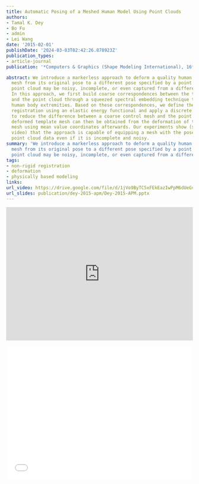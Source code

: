```yaml
---
title: Automatic Posing of a Meshed Human Model Using Point Clouds
authors:
- Tamal K. Dey
- Bo Fu
- admin
- Lei Wang
date: '2015-02-01'
publishDate: '2024-03-03T02:42:26.878923Z'
publication_types:
- article-journal
publication: '*Computers & Graphics (Shape Modeling International), 16*'

abstract: We introduce a markerless approach to deform a quality human body template
  mesh from its original pose to a different pose specified by a point cloud. The
  point cloud may be noisy, incomplete, or even captured from a different person.
  In this approach, we first build coarse correspondences between the template mesh
  and the point cloud through a squeezed spectral embedding technique that exploits
  human body extremities. Based on these correspondences, we define the goal of non-rigid
  registration using an elastic energy functional and apply a discrete gradient flow
  to reduce the difference between a coarse control mesh and the point cloud. The
  deformed template mesh can then be obtained from the deformation of the control
  mesh using mean value coordinates afterwards. Our experiments show (see the supplementary
  video) that the approach is capable of equipping a mesh with the pose of a scanned
  point cloud data even if it is incomplete and noisy.
summary: 'We introduce a markerless approach to deform a quality human body template
  mesh from its original pose to a different pose specified by a point cloud. The
  point cloud may be noisy, incomplete, or even captured from a different person.'
tags:
- non-rigid registration
- deformation
- physically based modeling
links:
url_video: https://drive.google.com/file/d/1jVo9ByTC5xFEkEazIwPpM6dUeGvYd5Mc/view
url_slides: publication/dey-2015-apm/Dey-2015-APM.pptx
---
```


<p align="center">
<iframe width="100%" height="360" src="https://www.youtube.com/embed/pMy22-HM-No?si=C-lrvsJXZcON8SHP" title="YouTube video player" frameborder="0" allow="accelerometer; autoplay; clipboard-write; encrypted-media; gyroscope; picture-in-picture; web-share" allowfullscreen></iframe>
</p>
<p align="center">
<iframe width="100%" height="360" src="//player.bilibili.com/player.html?aid=595349737&bvid=BV1Qq4y1h7A1&cid=563601339&p=1" scrolling="no" border="0" frameborder="no" framespacing="0" allowfullscreen="true"> </iframe>
</p>
